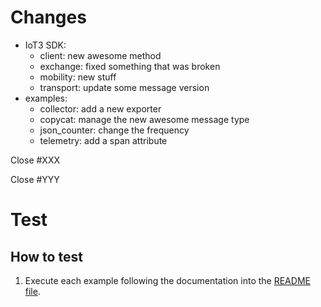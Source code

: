 Changes
=======

* IoT3 SDK:
    * client: new awesome method
    * exchange: fixed something that was broken
    * mobility: new stuff
    * transport:  update some message version
* examples:
    * collector: add a new exporter
    * copycat: manage the new awesome message type
    * json_counter: change the frequency
    * telemetry: add a span attribute

Close #XXX

Close #YYY

Test
====

How to test
-------

1. Execute each example following the documentation into the [README file](rust/README.md).
